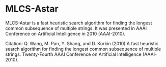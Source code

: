 # MLCS-Astar

MLCS-Astar is a fast heuristic search algorithm for finding the longest common subsequence of multiple strings. It was presented in AAAI Conference on Artificial Intelligence in 2010 (AAAI-2010).

Citation: Q. Wang, M. Pan, Y. Shang, and D. Korkin (2010) A fast heuristic search algorithm for finding the longest common subsequence of multiple strings.  Twenty-Fourth AAAI Conference on Artificial Intelligence (AAAI-2010). 
